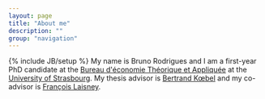```yaml
---
layout: page
title: "About me"
description: ""
group: "navigation"
---
```

{% include JB/setup %}
My name is Bruno Rodrigues and I am a first-year
PhD candidate at the [Bureau d'économie Théorique et Appliquée](http://www.beta-umr7522.fr/) at the [University of Strasbourg](http://www.unistra.fr/index.php?id=accueil). My thesis advisor is [Bertrand Kœbel](http://www.beta-umr7522.fr/-KOEBEL-Bertrand) and my co-advisor is [François Laisney](http://www.beta-umr7522.fr/-LAISNEY-Fran%C3%A7ois).